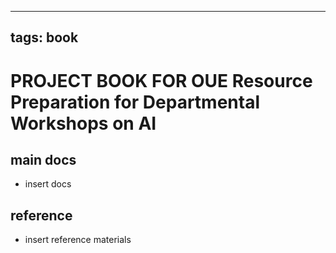 
---
tags: book
---

PROJECT BOOK FOR OUE Resource Preparation for Departmental Workshops on AI
===

main docs
---

- insert docs

reference
---

- insert reference materials

